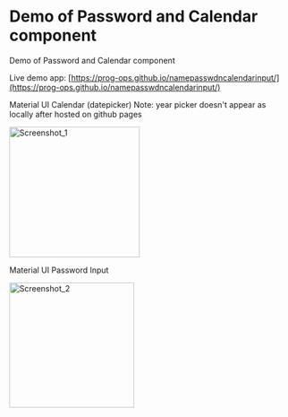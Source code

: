 # Demo of Password and Calendar component

Demo of Password and Calendar component

Live demo app:
[https://prog-ops.github.io/namepasswdncalendarinput/](https://prog-ops.github.io/namepasswdncalendarinput/)

Material UI Calendar (datepicker)
Note: year picker doesn't appear as locally after hosted on github pages

<img width="233" alt="Screenshot_1" src="https://user-images.githubusercontent.com/59245989/209287388-75e21136-d413-40c4-89cd-ceb84b3b9cc7.png">

Material UI Password Input

<img width="223" alt="Screenshot_2" src="https://user-images.githubusercontent.com/59245989/209287494-36df2595-450c-43a8-8695-cba9ce5d6e55.png">
